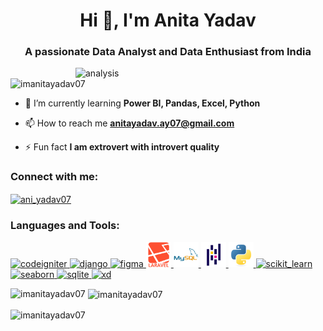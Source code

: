 
<h1 align="center">Hi 👋, I'm Anita Yadav</h1>
<h3 align="center">A passionate Data Analyst and Data Enthusiast from India</h3>
<img align="right", alt = "analysis", width = 400px, src = "https://i.giphy.com/media/gh0RRgkTXedvF0pDc0/giphy.webp">

<p align="left"> <img src="https://komarev.com/ghpvc/?username=imanitayadav07&label=Profile%20views&color=0e75b6&style=flat" alt="imanitayadav07" /> </p>

- 🌱 I’m currently learning **Power BI, Pandas, Excel, Python**

- 📫 How to reach me **anitayadav.ay07@gmail.com**

- ⚡ Fun fact **I am extrovert with introvert quality**

<h3 align="left">Connect with me:</h3>
<p align="left">
<a href="https://kaggle.com/ani_yadav07" target="blank"><img align="center" src="https://raw.githubusercontent.com/rahuldkjain/github-profile-readme-generator/master/src/images/icons/Social/kaggle.svg" alt="ani_yadav07" height="30" width="40" /></a>
</p>

<h3 align="left">Languages and Tools:</h3>
<p align="left"> <a href="https://codeigniter.com" target="_blank" rel="noreferrer"> <img src="https://cdn.worldvectorlogo.com/logos/codeigniter.svg" alt="codeigniter" width="40" height="40"/> </a> <a href="https://www.djangoproject.com/" target="_blank" rel="noreferrer"> <img src="https://cdn.worldvectorlogo.com/logos/django.svg" alt="django" width="40" height="40"/> </a> <a href="https://www.figma.com/" target="_blank" rel="noreferrer"> <img src="https://www.vectorlogo.zone/logos/figma/figma-icon.svg" alt="figma" width="40" height="40"/> </a> <a href="https://laravel.com/" target="_blank" rel="noreferrer"> <img src="https://raw.githubusercontent.com/devicons/devicon/master/icons/laravel/laravel-plain-wordmark.svg" alt="laravel" width="40" height="40"/> </a> <a href="https://www.mysql.com/" target="_blank" rel="noreferrer"> <img src="https://raw.githubusercontent.com/devicons/devicon/master/icons/mysql/mysql-original-wordmark.svg" alt="mysql" width="40" height="40"/> </a> <a href="https://pandas.pydata.org/" target="_blank" rel="noreferrer"> <img src="https://raw.githubusercontent.com/devicons/devicon/2ae2a900d2f041da66e950e4d48052658d850630/icons/pandas/pandas-original.svg" alt="pandas" width="40" height="40"/> </a> <a href="https://www.python.org" target="_blank" rel="noreferrer"> <img src="https://raw.githubusercontent.com/devicons/devicon/master/icons/python/python-original.svg" alt="python" width="40" height="40"/> </a> <a href="https://scikit-learn.org/" target="_blank" rel="noreferrer"> <img src="https://upload.wikimedia.org/wikipedia/commons/0/05/Scikit_learn_logo_small.svg" alt="scikit_learn" width="40" height="40"/> </a> <a href="https://seaborn.pydata.org/" target="_blank" rel="noreferrer"> <img src="https://seaborn.pydata.org/_images/logo-mark-lightbg.svg" alt="seaborn" width="40" height="40"/> </a> <a href="https://www.sqlite.org/" target="_blank" rel="noreferrer"> <img src="https://www.vectorlogo.zone/logos/sqlite/sqlite-icon.svg" alt="sqlite" width="40" height="40"/> </a> <a href="https://www.adobe.com/products/xd.html" target="_blank" rel="noreferrer"> <img src="https://cdn.worldvectorlogo.com/logos/adobe-xd.svg" alt="xd" width="40" height="40"/> </a> </p>

<p><img align="left" src="https://github-readme-stats.vercel.app/api/top-langs?username=imanitayadav07&show_icons=true&locale=en&layout=compact" alt="imanitayadav07" /></p>

<p>&nbsp;<img align="center" src="https://github-readme-stats.vercel.app/api?username=imanitayadav07&show_icons=true&locale=en" alt="imanitayadav07" /></p>

<p><img align="center" src="https://github-readme-streak-stats.herokuapp.com/?user=imanitayadav07&" alt="imanitayadav07" /></p>

